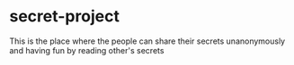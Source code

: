 # secret-project
This is the place where the people can share their secrets unanonymously and having fun by reading other's secrets
